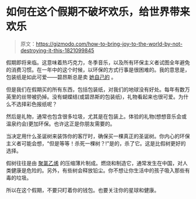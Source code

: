 # 如何在这个假期不破坏欢乐，给世界带来欢乐

> 原文：<https://gizmodo.com/how-to-bring-joy-to-the-world-by-not-destroying-it-this-1821099845>

假期即将来临。这意味着热巧克力，冬季音乐，以及所有环保主义者试图全年避免的消费习惯。在一年中的这个时候，以环保的方式行事是很困难的。我的意思是，包装纸是如此可爱——碧昂斯总是卖 [她自己的](https://shop.beyonce.com/products/62194-best-revenge-is-your-wrapping-paper) 。



但是我们在假期买的所有东西，包括包装纸，对我们的地球没有好处。每年有数万英里的丝带被扔掉。没有蝴蝶结(或碧昂斯的包装纸)，礼物看起来也很可爱。为什么不选择彩色报纸呢？

然后是礼物，通常也包含很多垃圾，尤其是在包装上。体验的礼物(想想音乐会或温泉约会)更加环保。也许这正是你朋友需要的。

当决定用什么圣诞树来装饰你的客厅时，确保买一棵真正的圣诞树。你内心的环保主义者可能会想，“但是等等！杀死一棵树？!"是的，杀了它。这是比假树更好的选择。

假树往往是由 [聚氯乙烯](https://toxtown.nlm.nih.gov/text_version/chemicals.php?id=84) 的压缩薄片制成。燃烧和制造它，通常发生在中国，对人类健康是危险的。另外，有些树会释放铅尘。你不想让你生活中的孩子吸入那些有毒的垃圾。

所以在这个假期，不要只盯着你的钱包。也要关注你的星球和健康。